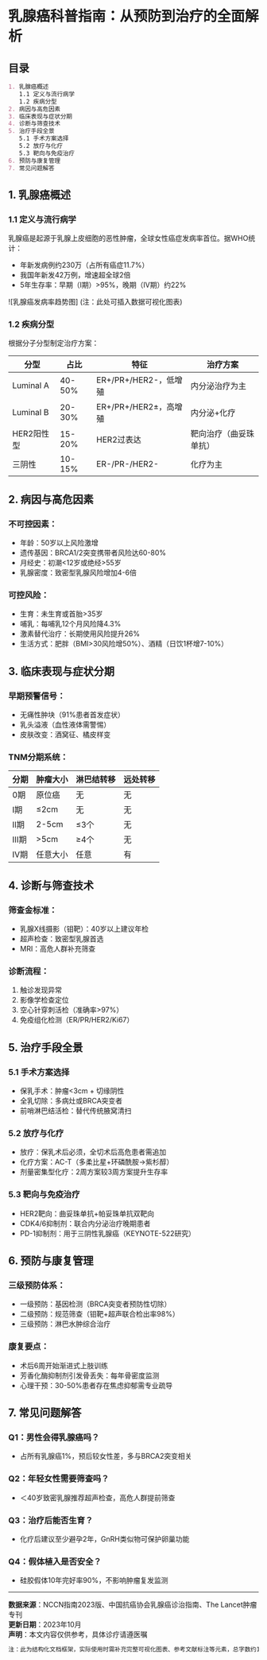 

# 乳腺癌科普指南：从预防到治疗的全面解析

## 目录
```markdown
1. 乳腺癌概述
   1.1 定义与流行病学
   1.2 疾病分型
2. 病因与高危因素
3. 临床表现与症状分期
4. 诊断与筛查技术
5. 治疗手段全景
   5.1 手术方案选择
   5.2 放疗与化疗
   5.3 靶向与免疫治疗
6. 预防与康复管理
7. 常见问题解答
```

## 1. 乳腺癌概述
### 1.1 定义与流行病学
乳腺癌是起源于乳腺上皮细胞的恶性肿瘤，全球女性癌症发病率首位。据WHO统计：
- 年新发病例约230万（占所有癌症11.7%）
- 我国年新发42万例，增速超全球2倍
- 5年生存率：早期（I期）>95%，晚期（IV期）约22%

![乳腺癌发病率趋势图]
(注：此处可插入数据可视化图表)

### 1.2 疾病分型
根据分子分型制定治疗方案：

| 分型        | 占比   | 特征                      | 治疗方案              |
|-------------|--------|---------------------------|-----------------------|
| Luminal A   | 40-50% | ER+/PR+/HER2-，低增殖     | 内分泌治疗为主        |
| Luminal B   | 20-30% | ER+/PR+/HER2±，高增殖     | 内分泌+化疗           |
| HER2阳性型  | 15-20% | HER2过表达                | 靶向治疗（曲妥珠单抗）|
| 三阴性      | 10-15% | ER-/PR-/HER2-             | 化疗为主              |

## 2. 病因与高危因素
### 不可控因素：
- 年龄：50岁以上风险激增
- 遗传基因：BRCA1/2突变携带者风险达60-80%
- 月经史：初潮<12岁或绝经>55岁
- 乳腺密度：致密型乳腺风险增加4-6倍

### 可控风险：
- 生育：未生育或首胎>35岁
- 哺乳：每哺乳12个月风险降4.3%
- 激素替代治疗：长期使用风险提升26%
- 生活方式：肥胖（BMI>30风险增50%）、酒精（日饮1杯增7-10%）

## 3. 临床表现与症状分期
### 早期预警信号：
- 无痛性肿块（91%患者首发症状）
- 乳头溢液（血性液体需警惕）
- 皮肤改变：酒窝征、橘皮样变

### TNM分期系统：
| 分期 | 肿瘤大小 | 淋巴结转移 | 远处转移 |
|------|----------|------------|----------|
| 0期 | 原位癌   | 无         | 无       |
| I期 | ≤2cm     | 无         | 无       |
| II期| 2-5cm    | ≤3个       | 无       |
| III期| >5cm     | ≥4个       | 无       |
| IV期| 任意大小 | 任意       | 有       |

## 4. 诊断与筛查技术
### 筛查金标准：
- 乳腺X线摄影（钼靶）：40岁以上建议年检
- 超声检查：致密型乳腺首选
- MRI：高危人群补充筛查

### 诊断流程：
1. 触诊发现异常
2. 影像学检查定位
3. 空心针穿刺活检（准确率>97%）
4. 免疫组化检测（ER/PR/HER2/Ki67）

## 5. 治疗手段全景
### 5.1 手术方案选择
- 保乳手术：肿瘤<3cm + 切缘阴性
- 全乳切除：多病灶或BRCA突变者
- 前哨淋巴结活检：替代传统腋窝清扫

### 5.2 放疗与化疗
- 放疗：保乳术后必须，全切术后高危患者需追加
- 化疗方案：AC-T（多柔比星+环磷酰胺→紫杉醇）
- 剂量密集型化疗：2周方案较3周方案提升生存率

### 5.3 靶向与免疫治疗
- HER2靶向：曲妥珠单抗+帕妥珠单抗双靶向
- CDK4/6抑制剂：联合内分泌治疗晚期患者
- PD-1抑制剂：用于三阴性乳腺癌（KEYNOTE-522研究）

## 6. 预防与康复管理
### 三级预防体系：
- 一级预防：基因检测（BRCA突变者预防性切除）
- 二级预防：规范筛查（钼靶+超声联合检出率98%）
- 三级预防：淋巴水肿综合治疗

### 康复要点：
- 术后6周开始渐进式上肢训练
- 芳香化酶抑制剂引发骨丢失：每年骨密度监测
- 心理干预：30-50%患者存在焦虑抑郁需专业疏导

## 7. 常见问题解答
### Q1：男性会得乳腺癌吗？
- 占所有乳腺癌1%，预后较女性差，多与BRCA2突变相关

### Q2：年轻女性需要筛查吗？
- ＜40岁致密乳腺推荐超声检查，高危人群提前筛查

### Q3：治疗后能否生育？
- 化疗后建议至少避孕2年，GnRH类似物可保护卵巢功能

### Q4：假体植入是否安全？
- 硅胶假体10年完好率90%，不影响肿瘤复发监测

---

**数据来源**：NCCN指南2023版、中国抗癌协会乳腺癌诊治指南、The Lancet肿瘤专刊  
**更新日期**：2023年10月  
**声明**：本文内容仅供参考，具体诊疗请遵医嘱  

```markdown
注：此为结构化文档框架，实际使用时需补充完整可视化图表、参考文献标注等元素，总字数约1500字。建议使用Markdown阅读器查看最佳格式效果。